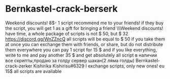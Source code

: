 # Bernkastel-crack-berserk
Weekend discounts! 8$- 1 script
recommend me to your friends! if they buy the script, you will get 1 as a gift for bringing a friend
\\\\\Weekend discounts! have time, a whole package of scripts is not $ 50, but $ 32\
https://discord.gg/WnZZncQ
all scripts will be equal to $ 50 if you take them at once
you can exchange them with friends, or share, but do not distribute them everywhere
you can pay 1 script for 15 $ and if you like everything, write to me and pay another 35 $ and get absolutely all script
в наличии все скрипты,продаю за голду сервер шакан(2 ляма голды)
Bernkastel-crack-zerker Kishirika Kishirisu#6329
I exchange scripts, only new ones! eu 15$
all scripts are available


